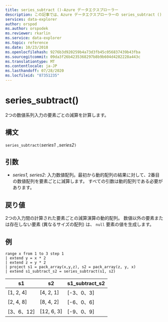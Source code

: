 ```yaml
---
title: series_subtract ()-Azure データエクスプローラー
description: この記事では、Azure データエクスプローラーの series_subtract () について説明します。
services: data-explorer
author: orspod
ms.author: orspodek
ms.reviewer: rkarlin
ms.service: data-explorer
ms.topic: reference
ms.date: 10/23/2018
ms.openlocfilehash: 9276b3d920259b4a73d3fb45c056837439b43fba
ms.sourcegitcommit: 09da3f26b4235368297b8b9b604d4282228a443c
ms.translationtype: MT
ms.contentlocale: ja-JP
ms.lasthandoff: 07/28/2020
ms.locfileid: "87351235"
---
```

# <a name="series_subtract"></a>series_subtract()

2つの数値系列入力の要素ごとの減算を計算します。

## <a name="syntax"></a>構文

`series_subtract(`*series1* `,`*series2*`)`

## <a name="arguments"></a>引数

* *series1, series2*: 入力数値配列。最初から動的配列の結果に対して、2番目の数値配列を要素ごとに減算します。 すべての引数は動的配列である必要があります。 

## <a name="returns"></a>戻り値

2つの入力間の計算された要素ごとの減算演算の動的配列。 数値以外の要素または存在しない要素 (異なるサイズの配列) は、 `null` 要素の値を生成します。

## <a name="example"></a>例

<!-- csl: https://help.kusto.windows.net:443/Samples -->
```kusto
range x from 1 to 3 step 1
| extend y = x * 2
| extend z = y * 2
| project s1 = pack_array(x,y,z), s2 = pack_array(z, y, x)
| extend s1_subtract_s2 = series_subtract(s1, s2)
```

|s1|s2|s1_subtract_s2|
|---|---|---|
|[1, 2, 4]|[4, 2, 1]|[-3、0、3]|
|[2, 4, 8]|[8, 4, 2]|[-6、0、6]|
|[3、6、12]|[12, 6, 3]|[-9、0、9]|
